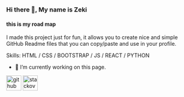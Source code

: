 ### Hi there 👋, My name is Zeki 
#### this is my road map
I made this project just for fun, it allows you to create nice and simple GitHub Readme files that you can copy/paste and use in your profile.

Skills: HTML / CSS / BOOTSTRAP / JS / REACT / PYTHON

- 🔭 I’m currently working on this page. 


[<img src='https://cdn.jsdelivr.net/npm/simple-icons@3.0.1/icons/github.svg' alt='github' height='40'>](https://github.com/zkcevik)  [<img src='https://cdn.jsdelivr.net/npm/simple-icons@3.0.1/icons/stackoverflow.svg' alt='stackoverflow' height='40'>](https://stackoverflow.com/users/20939061)  

